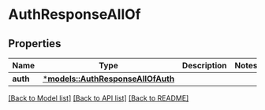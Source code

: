 # AuthResponseAllOf

## Properties
Name | Type | Description | Notes
------------ | ------------- | ------------- | -------------
**auth** | [***models::AuthResponseAllOfAuth**](AuthResponse_allOf_auth.md) |  | 

[[Back to Model list]](../README.md#documentation-for-models) [[Back to API list]](../README.md#documentation-for-api-endpoints) [[Back to README]](../README.md)


